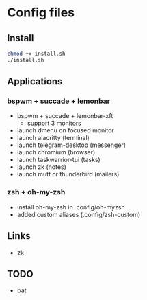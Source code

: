 # Config files

## Install

```sh
chmod +x install.sh
./install.sh
```

## Applications

### bspwm + succade + lemonbar

- bspwm + succade + lemonbar-xft
    - support 3 monitors 
- launch dmenu on focused monitor
- launch alacritty (terminal)
- launch telegram-desktop (messenger)
- launch chromium (browser)
- launch taskwarrior-tui (tasks)
- launch zk (notes)
- launch mutt or thunderbird (mailers)

### zsh + oh-my-zsh

- install oh-my-zsh in .config/oh-myzsh
- added custom aliases (.config/zsh-custom)

## Links

- zk

## TODO

- bat
